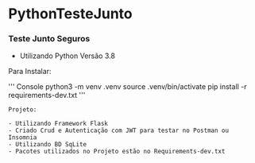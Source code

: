 <h1>PythonTesteJunto</h1>

<h3> Teste Junto Seguros </h3>

- Utilizando Python Versão 3.8


Para Instalar:

''' Console
python3 -m venv .venv
source .venv/bin/activate
pip install -r requirements-dev.txt
'''

    Projeto:

    - Utilizando Framework Flask
    - Criado Crud e Autenticação com JWT para testar no Postman ou Insomnia
    - Utilizando BD SqLite
    - Pacotes utilizados no Projeto estão no Requirements-dev.txt
